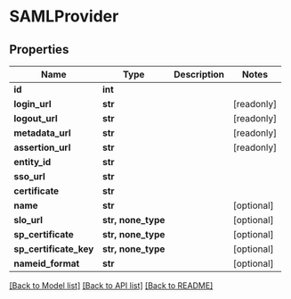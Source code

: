 # SAMLProvider


## Properties

Name | Type | Description | Notes
------------ | ------------- | ------------- | -------------
**id** | **int** |  | 
**login_url** | **str** |  | [readonly] 
**logout_url** | **str** |  | [readonly] 
**metadata_url** | **str** |  | [readonly] 
**assertion_url** | **str** |  | [readonly] 
**entity_id** | **str** |  | 
**sso_url** | **str** |  | 
**certificate** | **str** |  | 
**name** | **str** |  | [optional] 
**slo_url** | **str, none_type** |  | [optional] 
**sp_certificate** | **str, none_type** |  | [optional] 
**sp_certificate_key** | **str, none_type** |  | [optional] 
**nameid_format** | **str** |  | [optional] 

[[Back to Model list]](../#documentation-for-models) [[Back to API list]](../#documentation-for-api-endpoints) [[Back to README]](../)


